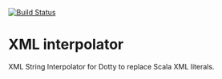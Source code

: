 [![Build Status](https://travis-ci.org/lampepfl/dotty-xml-interpolator.svg?branch=master)](https://travis-ci.org/lampepfl/dotty-xml-interpolator)

# XML interpolator

XML String Interpolator for Dotty to replace Scala XML literals.
